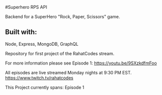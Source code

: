 #Superhero RPS API

Backend for a SuperHero "Rock, Paper, Scissors" game.

## Built with:

Node, Express, MongoDB, GraphQL

Repository for first project of the RahatCodes stream.

For more information please see Episode 1:
https://youtu.be/9SXzkdfmFoo

All episodes are live streamed Monday nights at 9:30 PM EST.
https://www.twitch.tv/rahatcodes

This Project currently spans:
Episode 1
